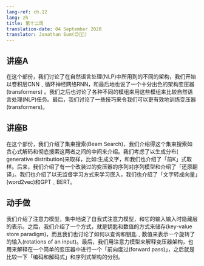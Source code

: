 ```yaml
---
lang-ref: ch.12
lang: zh
title: 第十二周
translation-date: 04 September 2020
translator: Jonathan Sum(😊🍩📙)
---
```


## 讲座A


在这个部份，我们讨论了在自然语言处理(NLP)中所用到的不同的架构，我们开始以卷积层CNN﹑循环神经网络RNN，和最后地也说了一个十分出色的架构变压器(transformers) 。我们之后也讨论了各种不同的模组来用这些模组来比较自然语言处理(NLP)任务。最后，我们讨论了一些技巧来令我们可以更有效地训练变压器(transformers)。


## 讲座B

在这个部份，我们介绍了集束搜索(Beam Search)，我们介绍得这个集束搜索如贪心式解码和彻底搜索这两者之间的中间来介绍。我们考虑了以生成分布( generative distribution)来取样，比如:生成文字，和我们也介绍了「前K」式取样。后来，我们介绍了有一个改装过的变压器的序列对序列模型和介绍了「还原翻译」。我们也介绍了以无监督学习方式来学习嵌入，我们也介绍了「文字转成向量」(word2vec)和GPT﹑BERT。

## 动手做

我们介绍了注意力模型，集中地说了自我式注意力模型，和它的输入输入时隐藏层的表示。之后，我们介绍了一个方式，就是钥匙和数值的方式来储存(key-value store paradigm)，而且我们也讨论了如何以查询和钥匙﹑数值来表示一个旋转了的输入(rotations of an input)。最后，我们用注意力模型来解释变压器架构，也用来解释在一个简单的变压器中进行一个「前向度过(forward pass)」，之后就是比较一下「编码和解码式」和序列式架构的分别。
